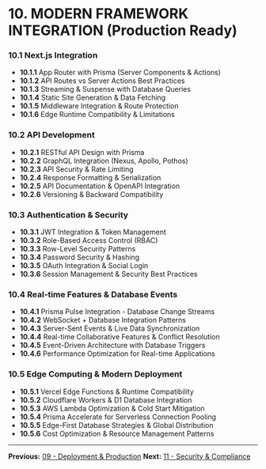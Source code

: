 # 10. MODERN FRAMEWORK INTEGRATION (Production Ready)

### 10.1 Next.js Integration

- **10.1.1** App Router with Prisma (Server Components & Actions)
- **10.1.2** API Routes vs Server Actions Best Practices
- **10.1.3** Streaming & Suspense with Database Queries
- **10.1.4** Static Site Generation & Data Fetching
- **10.1.5** Middleware Integration & Route Protection
- **10.1.6** Edge Runtime Compatibility & Limitations

### 10.2 API Development

- **10.2.1** RESTful API Design with Prisma
- **10.2.2** GraphQL Integration (Nexus, Apollo, Pothos)
- **10.2.3** API Security & Rate Limiting
- **10.2.4** Response Formatting & Serialization
- **10.2.5** API Documentation & OpenAPI Integration
- **10.2.6** Versioning & Backward Compatibility

### 10.3 Authentication & Security

- **10.3.1** JWT Integration & Token Management
- **10.3.2** Role-Based Access Control (RBAC)
- **10.3.3** Row-Level Security Patterns
- **10.3.4** Password Security & Hashing
- **10.3.5** OAuth Integration & Social Login
- **10.3.6** Session Management & Security Best Practices

### 10.4 Real-time Features & Database Events

- **10.4.1** Prisma Pulse Integration - Database Change Streams
- **10.4.2** WebSocket + Database Integration Patterns
- **10.4.3** Server-Sent Events & Live Data Synchronization
- **10.4.4** Real-time Collaborative Features & Conflict Resolution
- **10.4.5** Event-Driven Architecture with Database Triggers
- **10.4.6** Performance Optimization for Real-time Applications

### 10.5 Edge Computing & Modern Deployment

- **10.5.1** Vercel Edge Functions & Runtime Compatibility
- **10.5.2** Cloudflare Workers & D1 Database Integration
- **10.5.3** AWS Lambda Optimization & Cold Start Mitigation
- **10.5.4** Prisma Accelerate for Serverless Connection Pooling
- **10.5.5** Edge-First Database Strategies & Global Distribution
- **10.5.6** Cost Optimization & Resource Management Patterns

---

**Previous:** [09 - Deployment & Production](./09-deployment-production.md)
**Next:** [11 - Security & Compliance](./11-security-compliance.md)